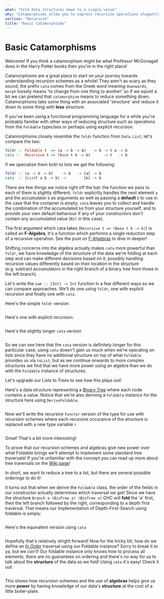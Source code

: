 ```yaml
---
what: "Fold data structures down to a single value"
why: "Catamorphisms allow you to express recursive operations elegantly"
section: "Recursive"
title: "Basic Catamorphisms"
---
```


# Basic Catamorphisms

Welcome! If you think a catamorphism might be what Professor McGonagall does in
the Harry Potter books then you're in the right place! 

Catamorphisms are a great place to start on your journey towards understanding
recursion schemes as a whole! They aren't as scary as they sound, the prefix
`cata` comes from the Greek word meaning `downwards`, `morph` loosely means 'to
change from one thing to another' so if we squint a bit we can pretend that
`catamorphism` means to reduce something down. Catamorphisms take some _thing_
with an associated 'structure' and reduce it down to some _thing_ with **less**
structure.

If you've been using a functional programming language for a while you're
probably familiar with other ways of reducing structure such as operations from
the `Foldable` typeclass or perhaps using explicit recursion.

Catamorphisms closely resemble the `foldr` function from `Data.List`; let's
compare the two:

```haskell
foldr :: Foldable t  => (a -> b -> b)   -> b -> t a -> b
cata ::  Recursive t => (Base t b -> b)      -> t   -> b
```

If we specialize them both to lists we get the following:

```haskell
foldr :: (a -> b -> b)    -> b   -> [a] -> b
cata  :: (ListF a b -> b) ->        [b] -> b
```

There are few things we notice right off the bat: the function we pass to each
of them is slightly different; `foldr` explicitly handles the next element `a`
and the accumulator `b` as arguments as well as passing a **default** `b` to use
in the case that the container is empty. `cata` leaves you to collect and
handle the combination of the accumulated `b`s from your structure yourself,
and to provide your own default behaviour if any of your constructors don't
contain any accumulated value (`Nil` in this case).

The first argument which cata takes (`Recursive t => (Base t b -> b)`) is
called an **F-Algebra**, it's a function which performs a single reduction step
of a recursive operation. See the post on [F-Algebras](/recursive/f-algebras)
to dive in deeper!

Shifting concerns into the algebra actually makes `cata` more powerful than
`foldr`, we have knowledge of the structure of the data we're folding at each
step and can make different decisions based on it, possibly handling recursive
values differently based on their location in the structure (e.g. subtract
accumulators in the right branch of a binary tree from those in the left
branch).

Let's write the `sum :: [Int] -> Int` function in a few different ways so we
can compare approaches. We'll do one using `foldr`, one with explicit recursion
and finally one with `cata`. 

Here's the simple `foldr` version:

```{.haskell include=articles/src/Examples/Recursive/Cata.hs snippet=sumFoldr}
```

Here's one with explicit recursion:

```{.haskell include=articles/src/Examples/Recursive/Cata.hs snippet=sumRecursive}
```


Here's the slightly longer `cata` version

```{.haskell include=articles/src/Examples/Recursive/Cata.hs snippet=sumCata}
```

So we can see here that the `cata` version is definitely longer for this
particular case, using `cata` doesn't gain us much when we're operating on
lists since they have no additional structure on top of what `Foldable`
provides us via `toList`; but as we continue onwards to more complex structures
we find that we have more power using an algebra than we do with the `Foldable`
instance of structures.

Let's upgrade our Lists to Trees to see how this plays out!

Here's a data structure representing a [Binary
Tree](https://en.wikipedia.org/wiki/Binary_tree) where each node contains a
value. Notice that we're also deriving a `Foldable` instance for the structure
here using `DeriveFoldable`.

```{.haskell include=articles/src/Data/BinaryTreeF.hs snippet=BinTree}
```

Now we'll write the recursive `Functor` version of the type for use with
recursion schemes where each recursive occurance of the structure is replaced
with a new type variable `r`. 

```{.haskell include=articles/src/Data/BinaryTreeF.hs snippet=BinTreeF}
```

Great! That's a bit more interesting!

To prove that our recursion schemes and algebras give new power over what
Foldable brings we'll attempt to implement some standard tree traversals! If
you're unfamiliar with the concept you can read up more about tree traversals
on the [Wiki
page](https://en.wikipedia.org/wiki/Tree_traversal#In-order_(LNR))!

In short, we want to reduce a tree to a list, but there are several possible
orderings to do it!

It turns out that when we derive the `Foldable` class, the order of the fields
in our constructor actually determines which traversal we get! Since we have
the structure `Branch a (BinTree a) (BinTree a)` GHC will **fold** the 'a' first,
then the left branch followed by the right, corresponding to a depth first
traversal. That means our implementation of Depth-First-Search using foldable
is simply:

```{.haskell include=articles/src/Examples/Recursive/Cata.hs snippet=depthFirstFoldable}
```

Here's the equivalent version using `cata`

```{.haskell include=articles/src/Examples/Recursive/Cata.hs snippet=depthFirstCata}
```

Hopefully that's relatively stright forward! Now for the tricky bit, how do we
define an [*In
Order*](https://en.wikipedia.org/wiki/Tree_traversal#In-order_(LNR)) traversal
using our Foldable instance? Sorry to break it to ya, but we *can't*! Our
foldable instance only knows how to process all elements, there are no
guarantees on ordering and there's no way for us to talk about the **structure**
of the data as we fold! Using `cata` it's easy! Check it out:

```{.haskell include=articles/src/Examples/Recursive/Cata.hs snippet=inOrderCata}
```

This shows how recursion-schemes and the use of **algebras** helps give
us more **power** by having knowledge of our data's **structure** at the cost of a
little boiler-plate.

